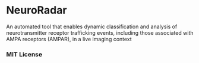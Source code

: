 # NeuroRadar
An automated tool that enables dynamic classification and analysis of neurotransmitter receptor trafficking events, including those associated with AMPA receptors (AMPAR), in a live imaging context

### MIT License

